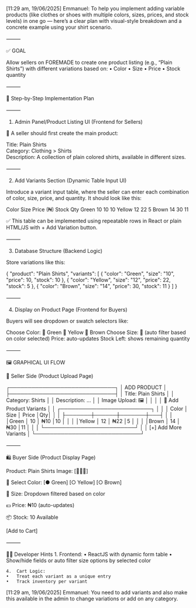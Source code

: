 [11:29 am, 19/06/2025] Emmanuel: To help you implement adding variable products (like clothes or shoes with multiple colors, sizes, prices, and stock levels) in one go — here’s a clear plan with visual-style breakdown and a concrete example using your shirt scenario.

⸻

✅ GOAL

Allow sellers on FOREMADE to create one product listing (e.g., “Plain Shirts”) with different variations based on:
	•	Color
	•	Size
	•	Price
	•	Stock quantity

⸻

🧩 Step-by-Step Implementation Plan

⸻

1. Admin Panel/Product Listing UI (Frontend for Sellers)

🔹 A seller should first create the main product:

Title: Plain Shirts  
Category: Clothing > Shirts  
Description: A collection of plain colored shirts, available in different sizes.


⸻

2. Add Variants Section (Dynamic Table Input UI)

Introduce a variant input table, where the seller can enter each combination of color, size, price, and quantity. It should look like this:

Color	Size	Price (₦)	Stock Qty
Green	10	10	10
Yellow	12	22	5
Brown	14	30	11

✅ This table can be implemented using repeatable rows in React or plain HTML/JS with + Add Variation button.

⸻

3. Database Structure (Backend Logic)

Store variations like this:

{
  "product": "Plain Shirts",
  "variants": [
    {
      "color": "Green",
      "size": "10",
      "price": 10,
      "stock": 10
    },
    {
      "color": "Yellow",
      "size": "12",
      "price": 22,
      "stock": 5
    },
    {
      "color": "Brown",
      "size": "14",
      "price": 30,
      "stock": 11
    }
  ]
}


⸻

4. Display on Product Page (Frontend for Buyers)

Buyers will see dropdown or swatch selectors like:

Choose Color: 🔘 Green 🔘 Yellow 🔘 Brown
Choose Size: 🔽 (auto filter based on color selected)
Price: auto-updates
Stock Left: shows remaining quantity

⸻

🖼️ GRAPHICAL UI FLOW

🛒 Seller Side (Product Upload Page)

┌─────────────────────────────┐
│        ADD PRODUCT          │
├─────────────────────────────┤
│ Title: Plain Shirts         │
│ Category: Shirts            │
│ Description: ...            │
│ Image Upload: 🖼️            │
│                             │
│ 🔽 Add Product Variants     │
│ ┌─────────────────────────┐ │
│ │ Color │ Size │ Price │Qty│ │
│ ├───────┼──────┼───────┼───┤ │
│ │Green  │  10  │  ₦10  │10 │ │
│ │Yellow │  12  │  ₦22  │5  │ │
│ │Brown  │  14  │  ₦30  │11 │ │
│ └─────────────────────────┘ │
│ [+] Add More Variants        │
└─────────────────────────────┘


⸻

🛍️ Buyer Side (Product Display Page)

Product: Plain Shirts
Image: [🧥🧥🧥]

🔘 Select Color:  [● Green]  [○ Yellow]  [○ Brown]

📏 Size: Dropdown filtered based on color

💵 Price: ₦10   (auto-updates)

📦 Stock: 10 Available

[Add to Cart]


⸻

👨‍💻 Developer Hints
	1.	Frontend:
	•	ReactJS with dynamic form table
	•	Show/hide fields or auto filter size options by selected color

	4.	Cart Logic:
	•	Treat each variant as a unique entry
	•	Track inventory per variant
[11:29 am, 19/06/2025] Emmanuel: You need to add variants and also make this available in the admin to change variations or add on any category.

